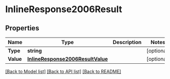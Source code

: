 # InlineResponse2006Result

## Properties

Name | Type | Description | Notes
------------ | ------------- | ------------- | -------------
**Type** | **string** |  | [optional] 
**Value** | [**InlineResponse2006ResultValue**](inline_response_200_6_result_value.md) |  | [optional] 

[[Back to Model list]](../README.md#documentation-for-models) [[Back to API list]](../README.md#documentation-for-api-endpoints) [[Back to README]](../README.md)


